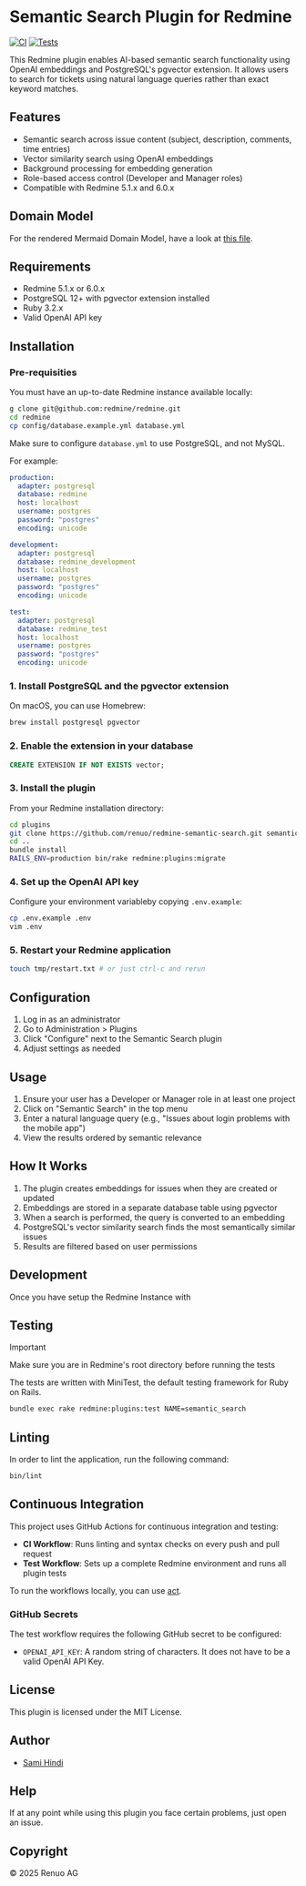 # Semantic Search Plugin for Redmine

[![CI](https://github.com/renuo/redmine_semantic_search/actions/workflows/ci.yml/badge.svg)](https://github.com/renuo/redmine_semantic_search/actions/workflows/ci.yml)
[![Tests](https://github.com/renuo/redmine_semantic_search/actions/workflows/test.yml/badge.svg)](https://github.com/renuo/redmine_semantic_search/actions/workflows/test.yml)

This Redmine plugin enables AI-based semantic search functionality using OpenAI embeddings and PostgreSQL's pgvector extension. It allows users to search for tickets using natural language queries rather than exact keyword matches.

## Features

- Semantic search across issue content (subject, description, comments, time entries)
- Vector similarity search using OpenAI embeddings
- Background processing for embedding generation
- Role-based access control (Developer and Manager roles)
- Compatible with Redmine 5.1.x and 6.0.x

## Domain Model

For the rendered Mermaid Domain Model, have a look at [this file](repo/domain_model.md).

## Requirements

- Redmine 5.1.x or 6.0.x
- PostgreSQL 12+ with pgvector extension installed
- Ruby 3.2.x
- Valid OpenAI API key

## Installation

### Pre-requisities

You must have an up-to-date Redmine instance available locally:

```bash
g clone git@github.com:redmine/redmine.git
cd redmine
cp config/database.example.yml database.yml
```

Make sure to configure `database.yml` to use PostgreSQL, and not MySQL.

For example:

```yaml
production:
  adapter: postgresql
  database: redmine
  host: localhost
  username: postgres
  password: "postgres"
  encoding: unicode

development:
  adapter: postgresql
  database: redmine_development
  host: localhost
  username: postgres
  password: "postgres"
  encoding: unicode

test:
  adapter: postgresql
  database: redmine_test
  host: localhost
  username: postgres
  password: "postgres"
  encoding: unicode
```

### 1. Install PostgreSQL and the pgvector extension

On macOS, you can use Homebrew:

```bash
brew install postgresql pgvector
```

### 2. Enable the extension in your database

```sql
CREATE EXTENSION IF NOT EXISTS vector;
```

### 3. Install the plugin

From your Redmine installation directory:

```bash
cd plugins
git clone https://github.com/renuo/redmine-semantic-search.git semantic_search
cd ..
bundle install
RAILS_ENV=production bin/rake redmine:plugins:migrate
```

### 4. Set up the OpenAI API key

Configure your environment variableby copying `.env.example`:

```bash
cp .env.example .env
vim .env
```

### 5. Restart your Redmine application

```bash
touch tmp/restart.txt # or just ctrl-c and rerun
```

## Configuration

1. Log in as an administrator
2. Go to Administration > Plugins
3. Click "Configure" next to the Semantic Search plugin
4. Adjust settings as needed

## Usage

1. Ensure your user has a Developer or Manager role in at least one project
2. Click on "Semantic Search" in the top menu
3. Enter a natural language query (e.g., "Issues about login problems with the mobile app")
4. View the results ordered by semantic relevance

## How It Works

1. The plugin creates embeddings for issues when they are created or updated
2. Embeddings are stored in a separate database table using pgvector
3. When a search is performed, the query is converted to an embedding
4. PostgreSQL's vector similarity search finds the most semantically similar issues
5. Results are filtered based on user permissions

## Development

Once you have setup the Redmine Instance with

## Testing

> [!IMPORTANT]
> Make sure you are in Redmine's root directory before running the tests

The tests are written with MiniTest, the default testing framework for Ruby on Rails.

```bash
bundle exec rake redmine:plugins:test NAME=semantic_search
```

## Linting

In order to lint the application, run the following command:

```bash
bin/lint
```

## Continuous Integration

This project uses GitHub Actions for continuous integration and testing:

- **CI Workflow**: Runs linting and syntax checks on every push and pull request
- **Test Workflow**: Sets up a complete Redmine environment and runs all plugin tests

To run the workflows locally, you can use [act](https://github.com/nektos/act).

### GitHub Secrets

The test workflow requires the following GitHub secret to be configured:

- `OPENAI_API_KEY`: A random string of characters. It does not have to be a valid OpenAI API Key.

## License

This plugin is licensed under the MIT License.

## Author

- [Sami Hindi](https://samihindi.com)

<!--
## Redmine Credentials

- `admin:Thisisatestpassword123!` -->

## Help

If at any point while using this plugin you face certain problems, just open an issue.

## Copyright

© 2025 Renuo AG
